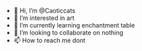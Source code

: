 - 👋 Hi, I’m @Caoticcats
- 👀 I’m interested in art
- 🌱 I’m currently learning enchantment table
- 💞️ I’m looking to collaborate on nothing
- 📫 How to reach me dont

<!---
Caoticcats/Caoticcats is a ✨ special ✨ repository because its `README.md` (this file) appears on your GitHub profile.
You can click the Preview link to take a look at your changes.
--->
